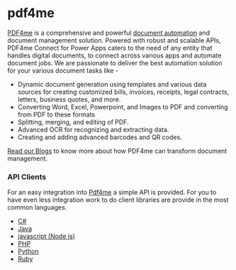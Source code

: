 # pdf4me

[PDF4me](https://pdf4me.com/) is a comprehensive and powerful [document automation](https://pdf4me.com/automation/) and document management solution. Powered with robust and scalable APIs, PDF4me Connect for Power Apps caters to the need of any entity that handles digital documents, to connect across various apps and automate document jobs.
We are passionate to deliver the best automation solution for your various document tasks like -
- Dynamic document generation using templates and various data sources for creating customized bills, invoices, receipts, legal contracts, letters, business quotes, and more.
- Converting Word, Excel, Powerpoint, and Images to PDF and converting from PDF to
these formats
- Splitting, merging, and editing of PDF.
- Advanced OCR for recognizing and extracting data.
- Creating and adding advanced barcodes and QR codes.

[Read our Blogs](https://pdf4me.com/blog/) to know more about how PDF4me can transform document management.


### API Clients

For an easy integration into [Pdf4me](https://developer.pdf4me.com/docs/api/basic-functionality/) a simple API is provided. For you to have even less integration work to do client libraries are provide in the most common languages.

- [C#](https://github.com/pdf4me/pdf4me-clientapi-dotnet)
- [Java](https://github.com/pdf4me/pdf4me-clientapi-java)
- [javascript (Node js)](https://github.com/pdf4me/pdf4me-clientapi-javascript)
- [PHP](https://github.com/pdf4me/pdf4me-clientapi-php)
- [Python](https://github.com/pdf4me/pdf4me-clientapi-python)
- [Ruby](https://github.com/pdf4me/pdf4me-clientapi-ruby)


